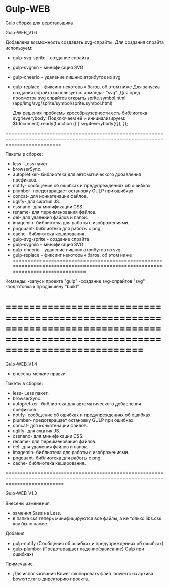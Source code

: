 # Gulp-WEB
Gulp сборка для верстальщика


Gulp-WEB_V1.6


Добавлена возможность создавать svg-спрайты.
Для создания спрайта используем:
- gulp-svg-sprite - создание спрайта
- gulp-svgmin - минификация SVG
- gulp-cheerio - удаление лишних атрибутов из svg
- gulp-replace - фиксинг некоторых багов, об этом ниже
Для запуска создания спрайта используется команда- "svg".
Для пред просмотра svg спрайтов открыть sprite.symbol.html (app/img/svg/sprite/symbol/sprite.symbol.html)

	Для решения проблемы кроссбраузерности есть библиотека svg4everybody. Подключаем её и инициализируем:
		$(document).ready(function () {
			svg4everybody({});
		});

===============================================================================================================================

Пакеты в сборке:
- less- Less пакет.
- browserSync.
- autoprefixer- библиотека для автоматического добавления префиксов.
- notify- cообщение об ошибках и предупреждениях об ошибках.
- plumber- предотвращает остановку GULP при ошибках.
- concat- для конкатенации файлов.
- uglify- для сжатия JS.
- cssnano- для минификации CSS.
- rename- для переименования файлов.
- del- для удаления файлов и папок.
- imagemin- библиотека для работы с изображениями.
- pngquant- библиотека для работы с png.
- cache- библиотека кеширования.
- gulp-svg-sprite - создание спрайта
- gulp-svgmin - минификация SVG
- gulp-cheerio - удаление лишних атрибутов из svg
- gulp-replace - фиксинг некоторых багов, об этом ниже
===============================================================================================================================

Команды:
	-запуск проекта "gulp"
	-создание svg-спрайтов "svg"
	-подготовка к продакшену "build"

===============================================================================================================================
===============================================================================================================================
Gulp-WEB_V1.4
- внесены мелкие правки.

Пакеты в сборке:
- less- Less пакет.
- browserSync.
- autoprefixer- библиотека для автоматического добавления префиксов.
- notify- cообщение об ошибках и предупреждениях об ошибках.
- plumber- предотвращает остановку GULP при ошибках.
- concat- для конкатенации файлов.
- uglify- для сжатия JS.
- cssnano- для минификации CSS.
- rename- для переименования файлов.
- del- для удаления файлов и папок.
- imagemin- библиотека для работы с изображениями.
- pngquant- библиотека для работы с png.
- cache- библиотека кеширования.


================================================================================================================================

Gulp-WEB_V1.3

Внесены изменения:
- заменил Sass на Less.
- в папке css теперь минифицируются все файлы, а не только libs.css как было ранее.

Добавил:
- gulp-notify (Сообщения об ошибках и предупреждениях об ошибках)
- gulp-plumber (Предотвращает падение(зависание) Gulp при ошибках)


Примечание.
- Для использования Bower скопировать файл .bowerrc из архива bowerrc.rar в директорию проекта.
